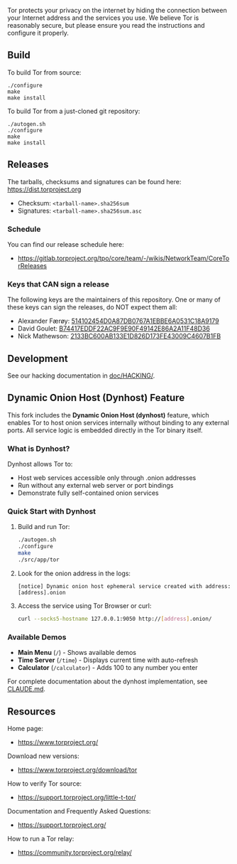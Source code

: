 Tor protects your privacy on the internet by hiding the connection between
your Internet address and the services you use. We believe Tor is reasonably
secure, but please ensure you read the instructions and configure it properly.

## Build

To build Tor from source:

```
./configure
make
make install
```

To build Tor from a just-cloned git repository:

```
./autogen.sh
./configure
make
make install
```

## Releases

The tarballs, checksums and signatures can be found here: https://dist.torproject.org

- Checksum: `<tarball-name>.sha256sum`
- Signatures: `<tarball-name>.sha256sum.asc`

### Schedule

You can find our release schedule here:

- https://gitlab.torproject.org/tpo/core/team/-/wikis/NetworkTeam/CoreTorReleases

### Keys that CAN sign a release

The following keys are the maintainers of this repository. One or many of
these keys can sign the releases, do NOT expect them all:

- Alexander Færøy:
    [514102454D0A87DB0767A1EBBE6A0531C18A9179](https://keys.openpgp.org/vks/v1/by-fingerprint/1C1BC007A9F607AA8152C040BEA7B180B1491921)
- David Goulet:
    [B74417EDDF22AC9F9E90F49142E86A2A11F48D36](https://keys.openpgp.org/vks/v1/by-fingerprint/B74417EDDF22AC9F9E90F49142E86A2A11F48D36)
- Nick Mathewson:
    [2133BC600AB133E1D826D173FE43009C4607B1FB](https://keys.openpgp.org/vks/v1/by-fingerprint/2133BC600AB133E1D826D173FE43009C4607B1FB)

## Development

See our hacking documentation in [doc/HACKING/](./doc/HACKING).

## Dynamic Onion Host (Dynhost) Feature

This fork includes the **Dynamic Onion Host (dynhost)** feature, which enables Tor to host onion services internally without binding to any external ports. All service logic is embedded directly in the Tor binary itself.

### What is Dynhost?

Dynhost allows Tor to:
- Host web services accessible only through .onion addresses
- Run without any external web server or port bindings
- Demonstrate fully self-contained onion services

### Quick Start with Dynhost

1. Build and run Tor:
   ```bash
   ./autogen.sh
   ./configure
   make
   ./src/app/tor
   ```

2. Look for the onion address in the logs:
   ```
   [notice] Dynamic onion host ephemeral service created with address: [address].onion
   ```

3. Access the service using Tor Browser or curl:
   ```bash
   curl --socks5-hostname 127.0.0.1:9050 http://[address].onion/
   ```

### Available Demos

- **Main Menu** (`/`) - Shows available demos
- **Time Server** (`/time`) - Displays current time with auto-refresh
- **Calculator** (`/calculator`) - Adds 100 to any number you enter

For complete documentation about the dynhost implementation, see [CLAUDE.md](./CLAUDE.md).

## Resources

Home page:

- https://www.torproject.org/

Download new versions:

- https://www.torproject.org/download/tor

How to verify Tor source:

- https://support.torproject.org/little-t-tor/

Documentation and Frequently Asked Questions:

- https://support.torproject.org/

How to run a Tor relay:

- https://community.torproject.org/relay/ 
